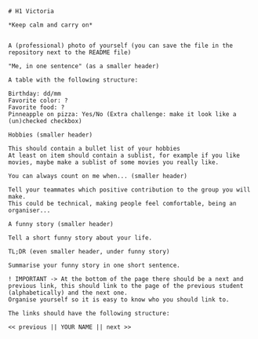 

    # H1 Victoria

    *Keep calm and carry on*
    

    A (professional) photo of yourself (you can save the file in the repository next to the README file)

    "Me, in one sentence" (as a smaller header)

    A table with the following structure:

    Birthday: dd/mm
    Favorite color: ?
    Favorite food: ?
    Pinneapple on pizza: Yes/No (Extra challenge: make it look like a (un)checked checkbox)

    Hobbies (smaller header)

    This should contain a bullet list of your hobbies
    At least on item should contain a sublist, for example if you like movies, maybe make a sublist of some movies you really like.

    You can always count on me when... (smaller header)

    Tell your teammates which positive contribution to the group you will make.
    This could be technical, making people feel comfortable, being an organiser...

    A funny story (smaller header)

    Tell a short funny story about your life.

    TL;DR (even smaller header, under funny story)

    Summarise your funny story in one short sentence.

    ! IMPORTANT -> At the bottom of the page there should be a next and previous link, this should link to the page of the previous student (alphabetically) and the next one.
    Organise yourself so it is easy to know who you should link to.

    The links should have the following structure:

    << previous || YOUR NAME || next >>
